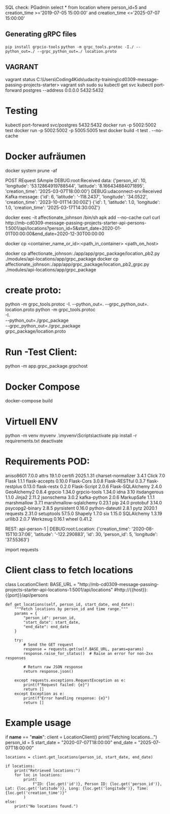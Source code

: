 SQL check: PGadmin
select * from location where person_id=5 and creation_time >='2019-07-05 15:00:00' and creation_time <='2025-07-07 15:00:00'

## Generating gRPC files
`pip install grpcio-tools`
`python -m grpc_tools.protoc -I./ --python_out=./ --grpc_python_out=./ location.proto`

## VAGRANT
vagrant status
C:\Users\Coding4Kids\udacity-training\cd0309-message-passing-projects-starter>
vagrant ssh
sudo su
kubectl get svc
kubectl port-forward postgres  --address 0.0.0.0 5432:5432



# Testing
kubectl port-forward svc/postgres 5432:5432
docker run -p 5002:5002 test
docker run -p 5002:5002 -p 5005:5005 test
 docker build -t test . --no-cache
 # Docker aufräumen
 docker system prune -af



POST REquest SAmple
DEBUG:root:Received data: {'person_id': 10, 'longitude': '53.12864919788544', 'latitude': '8.166434884071895', 'creation_time': '2025-03-07T18:00:00'}
DEBUG:udaconnect-srv:Received Kafka message: {'id': 6, 'latitude': '-118.2437', 'longitude': '34.0522', 'creation_time': '2023-10-01T14:30:00Z'}
 {'id': 1, 'latitude': 1.0, 'longitude': 1.0, 'creation_time': '2025-03-17T14:30:00Z'}

docker exec -it affectionate_johnson /bin/sh
apk add --no-cache curl
curl http://mb-cd0309-message-passing-projects-starter-api-persons-1:5001/api/locations?person_id=5&start_date=2020-01-01T00:00:00&end_date=2020-12-30T00:00:00

docker cp <container_name_or_id>:<path_in_container> <path_on_host>

docker cp affectionate_johnson:./app/app/grpc_package/location_pb2.py ./modules/api-locations/app/grpc_package
docker cp affectionate_johnson:./app/app/grpc_package/location_pb2_grpc.py ./modules/api-locations/app/grpc_package


# create proto:
python -m grpc_tools.protoc -I. --python_out=. --grpc_python_out=. location.proto
python -m grpc_tools.protoc \
    -I. \
    --python_out=./grpc_package \
    --grpc_python_out=./grpc_package \
    grpc_package/location.proto

# Run -Test Client:
python -m app.grpc_package.grpchost

# Docker Compose
docker-compose build




# Virtuell ENV
python -m venv myvenv
.\myvenv\Scripts\activate
pip install -r requirements.txt
deactivate




# Requirements POD:
aniso8601              7.0.0
attrs                  19.1.0
certifi                2025.1.31
charset-normalizer     3.4.1
Click                  7.0
Flask                  1.1.1
flask-accepts          0.10.0
Flask-Cors             3.0.8
Flask-RESTful          0.3.7
flask-restplus         0.13.0
flask-restx            0.2.0
Flask-Script           2.0.6
Flask-SQLAlchemy       2.4.0
GeoAlchemy2            0.8.4
grpcio                 1.34.0
grpcio-tools           1.34.0
idna                   3.10
itsdangerous           1.1.0
Jinja2                 2.11.2
jsonschema             3.0.2
kafka-python           2.0.6
MarkupSafe             1.1.1
marshmallow            3.7.1
marshmallow-sqlalchemy 0.23.1
pip                    24.0
protobuf               3.14.0
psycopg2-binary        2.8.5
pyrsistent             0.16.0
python-dateutil        2.8.1
pytz                   2020.1
requests               2.31.0
setuptools             57.5.0
Shapely                1.7.0
six                    1.15.0
SQLAlchemy             1.3.19
urllib3                2.0.7
Werkzeug               0.16.1
wheel                  0.41.2



REST:
api-person-1     | DEBUG:root:Location: {'creation_time': '2020-08-15T10:37:06', 'latitude': '-122.290883', 'id': 30, 'person_id': 5, 'longitude': '37.55363'}


import requests

# Client class to fetch locations
class LocationClient:
    BASE_URL = "http://mb-cd0309-message-passing-projects-starter-api-locations-1:5001/api/locations"
    #http://{{host}}:{{port}}/api/persons

    def get_locations(self, person_id, start_date, end_date):
        """Fetch locations by person_id and time range."""
        params = {
            "person_id": person_id,
            "start_date": start_date,
            "end_date": end_date
        }

        try:
            # Send the GET request
            response = requests.get(self.BASE_URL, params=params)
            response.raise_for_status()  # Raise an error for non-2xx responses

            # Return raw JSON response
            return response.json()

        except requests.exceptions.RequestException as e:
            print(f"Request failed: {e}")
            return []
        except Exception as e:
            print(f"Error handling response: {e}")
            return []

# Example usage
if __name__ == "__main__":
    client = LocationClient()
    print("Fetching locations...")
    person_id = 5
    start_date = "2020-07-07T18:00:00"
    end_date = "2025-07-07T18:00:00"

    locations = client.get_locations(person_id, start_date, end_date)

    if locations:
        print("Retrieved locations:")
        for loc in locations:
            print(
                f"ID: {loc.get('id')}, Person ID: {loc.get('person_id')}, Lat: {loc.get('latitude')}, Long: {loc.get('longitude')}, Time: {loc.get('creation_time')}"
            )
    else:
        print("No locations found.")
